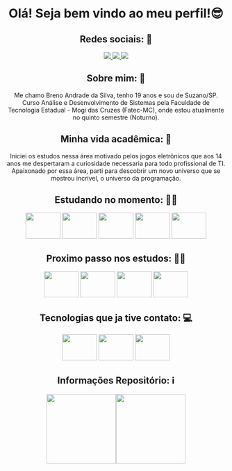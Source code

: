 <div align = "center">
  <h1 align = "center"> Olá! Seja bem vindo ao meu perfil!😎 </h1>
  <h2> Redes sociais: 📸</h2>
  <a href="https://www.linkedin.com/in/breno-andrade-dev/"  target="_blank">
    <img src="https://img.shields.io/badge/linkedin-%230077B5.svg?style=for-the-badge&logo=linkedin&logoColor=white">
  </a>
  <a href="https://www.instagram.com/bre_nou"  target="_blank">
    <img src="https://img.shields.io/badge/Instagram-E4405F?style=for-the-badge&logo=instagram&logoColor=white">
  </a>
  <a href="https://github.com/Breno-Andrade"  target="_blank">
    <img src="https://img.shields.io/badge/GitHub-100000?style=for-the-badge&logo=github&logoColor=white" target="_blank">
  </a>
</div>

<div align = "center">
  <h2>Sobre mim: 🤖</h2>
  <p>Me chamo Breno Andrade da Silva, tenho 19 anos e sou de Suzano/SP. Curso Análise e Desenvolvimento de Sistemas pela Faculdade de Tecnologia Estadual - Mogi das Cruzes   (Fatec-MC), onde estou atualmente no quinto semestre (Noturno).</p>
</div>

<div align = "center">
  <h2>Minha vida acadêmica: 📒</h2>
  <p> Iniciei os estudos nessa área motivado pelos jogos eletrônicos que aos 14 anos me despertaram a curiosidade necessaria para todo profissional de TI. Apaixonado por essa área, parti para descobrir um novo universo que se mostrou incrível, o universo da programação.</p>
</div>

<div align = "center">
  <h2>Estudando no momento: 👨‍💻</h2>
  <img height="60" width="80" src="https://cdn.jsdelivr.net/gh/devicons/devicon/icons/html5/html5-original.svg" />
  <img height="60" width="80" src="https://cdn.jsdelivr.net/gh/devicons/devicon/icons/css3/css3-original.svg" />     
  <img height="60" width="80" src="https://cdn.jsdelivr.net/gh/devicons/devicon/icons/javascript/javascript-original.svg" />
  <img height="60" width="80" src="https://cdn.jsdelivr.net/gh/devicons/devicon/icons/git/git-original.svg" />
  <img height="60" width="80" src="https://cdn.jsdelivr.net/gh/devicons/devicon/icons/github/github-original.svg" />
</div>

<div align = "center">
  <h2>Proximo passo nos estudos: 🚶‍♂️</h2>
  <img height="60" width="80" src="https://cdn.jsdelivr.net/gh/devicons/devicon/icons/tailwindcss/tailwindcss-plain.svg" />  
  <img height="60" width="80" src="https://cdn.jsdelivr.net/gh/devicons/devicon/icons/bootstrap/bootstrap-original.svg" />
  <img height="60" width="80" src="https://cdn.jsdelivr.net/gh/devicons/devicon/icons/react/react-original.svg" />
  <img height="60" width="80" src="https://cdn.jsdelivr.net/gh/devicons/devicon/icons/typescript/typescript-original.svg" />
</div>

<div align = "center">
  <h2> Tecnologias que ja tive contato: 💻</h2>
  <img height = "60" width = "80" src="https://cdn.jsdelivr.net/gh/devicons/devicon/icons/java/java-original.svg" />
  <img height = "60" width = "80" src="https://cdn.jsdelivr.net/gh/devicons/devicon/icons/spring/spring-original.svg" />
  <img height = "60" width = "80" src="https://cdn.jsdelivr.net/gh/devicons/devicon/icons/postgresql/postgresql-original.svg" />
</div>

<div align = "center">
  <h2>Informações Repositório: ℹ</h2>
  <a href="https://github.com/Breno-Andrade">
  <img height = "160em" src="https://github-readme-stats.vercel.app/api?username=Breno-Andrade&show_icons=true&theme=dark&include_all_commits=true&count_private=true"/><img height = "160em"	src="https://github-readme-stats.vercel.app/api/top-langs/?username=Breno-Andrade&layout=compact&theme=dark"/>
</div>
